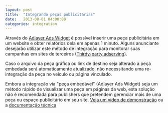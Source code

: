 ```yaml
---
layout: post
title:  "Integrando peças publicitárias"
date:   2013-08-01 04:00:00
categories: integration
---
```


Através do [Adlayer Ads Widget](https://github.com/adlayer/javascript-api/blob/master/docs/widgets/ads.md) é possível inserir uma peça publicitária em um website e obter relatórios dela em apenas 1 minuto. Alguns anunciante desejarão utilizar este método de integração para monitorar suas campanhas em sites de terceiros ([Thirdy-party adserving](http://www.youtube.com/watch?v=zm2NcO2HJpc)).

Caso o arquivo da peça gráfica ou link de destino seja alterado a peça embedada será atomaticamente atualizado, não necessitando uma re-integração da peça no veículo ou página vinculado.

Embora a integração via "peça embedável" (Adlayer Ads Widget) seja um método rápido de visualizar uma peça em páginas da web, esta solução não é recomendada para publishers que pretendem gerenciar mais de uma peça ou espaço publicitário em seu site.
[Veja um vídeo de demonstração](http://www.youtube.com/watch?v=GygCRBOWPtw) ou a [documentação técnica](https://github.com/adlayer/javascript-api/blob/master/docs/widgets/ads.md)

